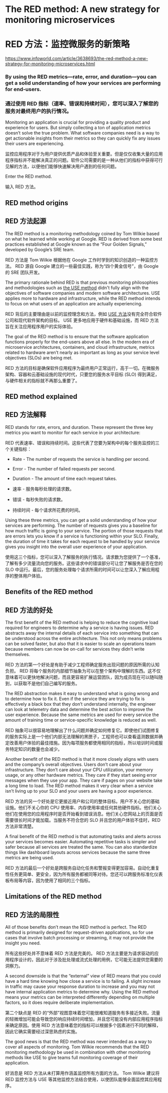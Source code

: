 # The RED method: A new strategy for monitoring microservices

# RED 方法：监控微服务的新策略

https://www.infoworld.com/article/3638693/the-red-method-a-new-strategy-for-monitoring-microservices.html

### By using the RED metrics—rate, error, and duration—you can get a solid understanding of how your services are performing for end-users.

### 通过使用 RED 指标（速率、错误和持续时间），您可以深入了解您的服务对最终用户的执行情况。

Monitoring an application is crucial for providing a quality product and experience for users. But simply collecting a ton of application metrics doesn’t solve the true problem. What software companies need is a way to get actionable insights from their metrics so they can quickly fix any issues their users are experiencing.

监控应用程序对于为用户提供优质产品和体验至关重要。但是仅仅收集大量的应用程序指标并不能解决真正的问题。软件公司需要的是一种从他们的指标中获得可行见解的方法，以便他们能够快速解决用户遇到的任何问题。

Enter the RED method.

输入 RED 方法。

## **RED method origins**

## **RED 方法起源**

The RED method is a monitoring methodology coined by Tom Wilkie based on what he learned while working at Google. RED is derived from some best practices established at Google known as the “Four Golden Signals,” developed by Google’s SRE team.

RED 方法是 Tom Wilkie 根据他在 Google 工作时学到的知识创造的一种监控方法。 RED 源自 Google 建立的一些最佳实践，称为“四个黄金信号”，由 Google 的 SRE 团队开发。

The primary rationale behind RED is that previous monitoring philosophies and methodologies such as [the USE method](https://www.infoworld.com/article/3638772/making-the-use-method-of-monitoring-useful.html) didn't fully align with the objectives of software companies and modern software architectures. USE applies more to hardware and infrastructure, while the RED method intends to focus on what users of an application are actually experiencing.

RED 背后的主要理由是以前的监控理念和方法，例如 [USE 方法](https://www.infoworld.com/article/3638772/making-the-use-method-of-monitoring-useful.html)没有完全符合软件公司和现代软件架构的目标。 USE 更多地应用于硬件和基础设施，而 RED 方法旨在关注应用程序用户的实际体验。

The goal of the RED method is to ensure that the software application functions properly for the end-users above all else. In the modern era of microservice architectures, containers, and cloud infrastructure, metrics related to hardware aren’t nearly as important as long as your service level objectives (SLOs) are being met.

RED 方法的目标是确保软件应用程序为最终用户正常运行，高于一切。在微服务架构、容器和云基础设施的现代时代，只要您的服务水平目标 (SLO) 得到满足，与硬件相关的指标就不再那么重要了。

## RED method explained

## RED 方法解释

RED stands for rate, errors, and duration. These represent the three key metrics you want to monitor for each service in your architecture:

RED 代表速率、错误和持续时间。这些代表了您要为架构中的每个服务监控的三个关键指标：

- Rate - The number of requests the service is handling per second.
- Error - The number of failed requests per second.
- Duration - The amount of time each request takes.

- 速率 - 服务每秒处理的请求数。
- 错误 - 每秒失败的请求数。
- 持续时间 - 每个请求所花费的时间。

Using these three metrics, you can get a solid understanding of how your services are performing. The number of requests gives you a baseline for how much traffic is going to your service. The portion of those requests that are errors lets you know if a service is functioning within your SLO. Finally, the duration of time it takes for each request to be handled by your service gives you insight into the overall user experience of your application.

使用这三个指标，您可以深入了解服务的执行情况。请求数为您提供了一个基准，了解有多少流量流向您的服务。这些请求中的错误部分可让您了解服务是否在您的 SLO 中运行。最后，您的服务处理每个请求所需的时间可以让您深入了解应用程序的整体用户体验。

## Benefits of the RED method

## RED 方法的好处

The first benefit of the RED method is helping to reduce the cognitive load required for engineers to determine why a service is having issues. RED abstracts away the internal details of each service into something that can be understood across the entire architecture. This not only means problems can be solved faster, but also that it is easier to scale an operations team because members can now be on-call for services they didn’t write themselves.

RED 方法的第一个好处是有助于减少工程师确定服务出现问题的原因所需的认知负担。 RED 将每个服务的内部细节抽象为可以在整个架构中理解的东西。这不仅意味着可以更快地解决问题，而且更容易扩展运营团队，因为成员现在可以随叫随到，以获取不是他们自己编写的服务。

The RED abstraction makes it easy to understand what is going wrong and to determine how to fix it. Even if the service they are trying to fix is effectively a black box that they don’t understand internally, the engineer can look at telemetry data and determine the best action to improve the user experience. Because the same metrics are used for every service the amount of training time or service-specific knowledge is reduced as well.

RED 抽象可以很容易地理解出了什么问题并确定如何修复它。即使他们试图修复的服务实际上是一个他们内部无法理解的黑匣子，工程师也可以查看遥测数据并确定改善用户体验的最佳措施。因为每项服务都使用相同的指标，所以培训时间或服务特定知识的数量也会减少。

Another benefit of the RED method is that it more closely aligns with users and the company’s overall objectives. Users don’t care about your infrastructure. They don’t care about your CPU utilization, your memory usage, or any other hardware metrics. They care if they start seeing error messages when they use your app. They care if pages on your website take a long time to load. The RED method makes it very clear when a service isn’t living up to your SLO and your users are having a poor experience. 

RED 方法的另一个好处是它更接近用户和公司的整体目标。用户不关心您的基础设施。他们不关心你的 CPU 使用率、内存使用率或任何其他硬件指标。他们关心他们在使用您的应用程序时是否开始看到错误消息。他们关心您网站上的页面是否需要很长时间才能加载。当服务不符合您的 SLO 并且您的用户体验不佳时，RED 方法非常清楚。

A final benefit of the RED method is that automating tasks and alerts across your services becomes easier. Automating repetitive tasks is simpler and safer because all services are treated the same. You can also standardize things like dashboard layouts across services because the same three metrics are being used.

RED 方法的最后一个好处是跨服务自动化任务和警报变得更加容易。自动化重复性任务更简单、更安全，因为所有服务都被同等对待。您还可以跨服务标准化仪表板布局等内容，因为使用了相同的三个指标。

## Limitations of the RED method

## RED 方法的局限性

All of those benefits don’t mean the RED method is perfect. The RED method is primarily designed for request-driven applications, so for use cases that involve batch processing or streaming, it may not provide the insight you need.

所有这些好处并不意味着 RED 方法是完美的。 RED 方法主要是为请求驱动的应用程序设计的，因此对于涉及批处理或流式处理的用例，它可能无法提供您需要的洞察力。

A second downside is that the “external” view of RED means that you could have a hard time knowing how close a service is to failing. A slight increase in traffic may cause your response duration to increase and you may not have internal application metrics to determine why. Using the RED method means your metrics can be interpreted differently depending on multiple factors, so it does require deliberate implementation.

第二个缺点是 RED 的“外部”视图意味着您可能很难知道服务有多接近失败。流量的轻微增加可能会导致您的响应持续时间增加，并且您可能没有内部应用程序指标来确定原因。使用 RED 方法意味着您的指标可以根据多个因素进行不同的解释，因此它确实需要经过深思熟虑的实施。

The good news is that the RED method was never intended as a way to cover all aspects of monitoring. Tom Wilkie recommends that the RED monitoring methodology be used in combination with other monitoring methods like USE to give teams full monitoring coverage of their application. 

好消息是 RED 方法从未打算用作涵盖监控所有方面的方法。 Tom Wilkie 建议将 RED 监控方法与 USE 等其他监控方法结合使用，以使团队能够全面监控其应用程序。

